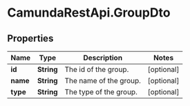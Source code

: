 # CamundaRestApi.GroupDto

## Properties
Name | Type | Description | Notes
------------ | ------------- | ------------- | -------------
**id** | **String** | The id of the group. | [optional] 
**name** | **String** | The name of the group. | [optional] 
**type** | **String** | The type of the group. | [optional] 
